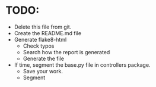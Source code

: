 # TODO:

<ul>
    <li>Delete this file from git.</li>
    <li>Create the README.md file</li>
    <li>Generate flake8-html
        <ul>
            <li>Check typos</li>
            <li>Search how the report is generated</li>
            <li>Generate the file</li>
        </ul>    
    </li>
    <li>If time, segment the base.py file in controllers package.
     <ul>
            <li>Save your work.</li>
            <li>Segment</li>
        </ul> 
    </li>
</ul>